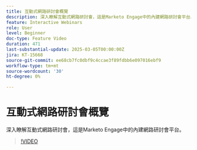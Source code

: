 ```yaml
---
title: 互動式網路研討會概覽
description: 深入瞭解互動式網路研討會，這是Marketo Engage中的內建網路研討會平台。
feature: Interactive Webinars
role: User
level: Beginner
doc-type: Feature Video
duration: 471
last-substantial-update: 2025-03-05T00:00:00Z
jira: KT-15668
source-git-commit: ee68cb7fc0dbf9c4ccae3f89fdbb6e097016ebf9
workflow-type: tm+mt
source-wordcount: '30'
ht-degree: 0%

---
```



# 互動式網路研討會概覽

深入瞭解互動式網路研討會，這是Marketo Engage中的內建網路研討會平台。

>[!VIDEO](https://video.tv.adobe.com/v/3449713/?learn=on&enablevpops)

